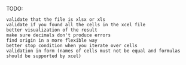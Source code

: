 TODO:
    
    validate that the file is xlsx or xls
    validate if you found all the cells in the xcel file
    better visualization of the result
    make sure decimals don't produce errors
    find origin in a more flexible way
    better stop condition when you iterate over cells
    validation in form (names of cells must not be equal and formulas should be supported by xcel)
    
